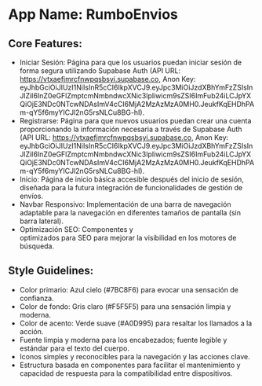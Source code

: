 # **App Name**: RumboEnvios

## Core Features:

- Iniciar Sesión: Página para que los usuarios puedan iniciar sesión de forma segura utilizando Supabase Auth (API URL: https://vtxaefjmrcfnwpqsbsyi.supabase.co, Anon Key: eyJhbGciOiJIUzI1NiIsInR5cCI6IkpXVCJ9.eyJpc3MiOiJzdXBhYmFzZSIsInJlZiI6InZ0eGFlZmptcmNmbndwcXNic3lpIiwicm9sZSI6ImFub24iLCJpYXQiOjE3NDc0NTcwNDAsImV4cCI6MjA2MzAzMzA0MH0.JeukfKqEHDhPAm-qY5f6myYICJl2nG5rsNLCu8BG-hI).
- Registrarse: Página para que nuevos usuarios puedan crear una cuenta proporcionando la información necesaria a través de Supabase Auth (API URL: https://vtxaefjmrcfnwpqsbsyi.supabase.co, Anon Key: eyJhbGciOiJIUzI1NiIsInR5cCI6IkpXVCJ9.eyJpc3MiOiJzdXBhYmFzZSIsInJlZiI6InZ0eGFlZmptcmNmbndwcXNic3lpIiwicm9sZSI6ImFub24iLCJpYXQiOjE3NDc0NTcwNDAsImV4cCI6MjA2MzAzMzA0MH0.JeukfKqEHDhPAm-qY5f6myYICJl2nG5rsNLCu8BG-hI).
- Inicio: Página de inicio básica accesible después del inicio de sesión, diseñada para la futura integración de funcionalidades de gestión de envíos.
- Navbar Responsivo: Implementación de una barra de navegación adaptable para la navegación en diferentes tamaños de pantalla (sin barra lateral).
- Optimización SEO: Componentes <head> y <footer> optimizados para SEO para mejorar la visibilidad en los motores de búsqueda.

## Style Guidelines:

- Color primario: Azul cielo (#7BC8F6) para evocar una sensación de confianza.
- Color de fondo: Gris claro (#F5F5F5) para una sensación limpia y moderna.
- Color de acento: Verde suave (#A0D995) para resaltar los llamados a la acción.
- Fuente limpia y moderna para los encabezados; fuente legible y estándar para el texto del cuerpo.
- Iconos simples y reconocibles para la navegación y las acciones clave.
- Estructura basada en componentes para facilitar el mantenimiento y capacidad de respuesta para la compatibilidad entre dispositivos.
